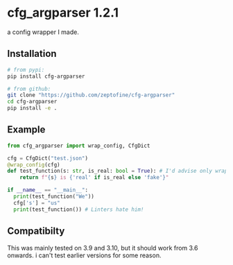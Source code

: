 # cfg_argparser 1.2.1

a config wrapper I made.

## Installation

```bash
# from pypi:
pip install cfg-argparser

# from github:
git clone "https://github.com/zeptofine/cfg-argparser"
cd cfg-argparser
pip install -e .

```

## Example

```python
from cfg_argparser import wrap_config, CfgDict

cfg = CfgDict("test.json")
@wrap_config(cfg)
def test_function(s: str, is_real: bool = True): # I'd advise only wrapping functions all having default methods
    return f"{s} is {'real' if is_real else 'fake'}"

if __name__ == "__main__":
  print(test_function("We"))
  cfg['s'] = "us"
  print(test_function()) # Linters hate him!
```

## Compatibilty

This was mainly tested on 3.9 and 3.10, but it should work from 3.6 onwards. i can't test earlier versions for some reason.
